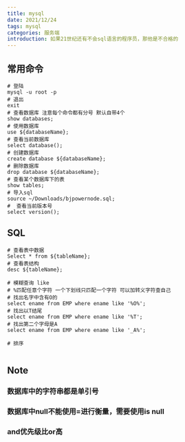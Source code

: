```yaml
---
title: mysql
date: 2021/12/24
tags: mysql
categories: 服务端
introduction: 如果21世纪还有不会sql语言的程序员，那他是不合格的
---
```


## 常用命令
```shell
# 登陆
mysql -u root -p
# 退出
exit
# 查看数据库 注意每个命令都有分号 默认自带4个
show databases;
# 使用数据库
use ${databaseName};
# 查看当前数据库
select database();
# 创建数据库
create database ${databaseName};
# 删除数据库
drop database ${databaseName};
# 查看某个数据库下的表
show tables;
# 导入sql 
source ~/Downloads/bjpowernode.sql;
#  查看当前版本号
select version();
```

## SQL
```shell
# 查看表中数据
Select * from ${tableName};
# 查看表结构
desc ${tableName};

# 模糊查询 like
# %匹配任意个字符 一个下划线只匹配一个字符 可以加转义字符查自己
# 找出名字中含有O的
select ename from EMP where ename like '%O%';
# 找出以T结尾
select ename from EMP where ename like '%T';
# 找出第二个字母是A
select ename from EMP where ename like '_A%';

# 排序


```

## Note
### 数据库中的字符串都是单引号
### 数据库中null不能使用=进行衡量，需要使用is null
### and优先级比or高